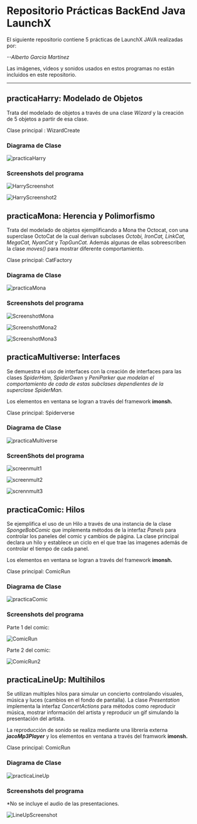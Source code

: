 # **Repositorio Prácticas BackEnd Java LaunchX**

El siguiente repositorio contiene 5 prácticas de LaunchX JAVA realizadas por:

*--Alberto Garcia Martínez*

Las imágenes, videos y sonidos usados en estos programas no están incluidos en este repositorio.

---

## practicaHarry: Modelado de Objetos

Trata del modelado de objetos a través de una clase *Wizard*  y la creación de 5 objetos a partir de esa clase.

Clase principal : WizardCreate

### Diagrama de Clase

![practicaHarry](https://user-images.githubusercontent.com/70116251/164956464-4ab30a34-a1fb-45d7-acc3-a5ead588af87.png)


### Screenshots del programa


![HarryScreenshot](https://user-images.githubusercontent.com/70116251/164956466-58f8e297-01c4-421c-8c62-9f0557b6bf42.png)

![HarryScreenshot2](https://user-images.githubusercontent.com/70116251/164956467-55f3a574-564d-4656-9ecb-3a3fbb9efd58.png)


## practicaMona: Herencia y Polimorfismo

Trata del modelado de objetos ejemplificando a Mona the Octocat, con una superclase OctoCat de la cual derivan subclases *Octobi, IronCat, LinkCat, MegaCat, NyanCat* y *TopGunCat.* Además algunas de ellas sobreescriben la clase *moves()* para mostrar diferente comportamiento.

Clase principal: CatFactory

### Diagrama de Clase

![practicaMona](https://user-images.githubusercontent.com/70116251/164956490-5dff3f99-156e-421a-9003-99f35ebe74ae.png)

### Screenshots del programa

![ScreenshotMona](https://user-images.githubusercontent.com/70116251/164956494-8467d7b3-0ccd-47bf-91f9-ebbf3e4b971a.png)

![ScreenshotMona2](https://user-images.githubusercontent.com/70116251/164956497-e848081a-79e2-4a60-99d6-5fa8ae81b7b1.png)

![ScreenshotMona3](https://user-images.githubusercontent.com/70116251/164956499-f08c3764-15a5-46c2-8cc7-4f176ae40cea.png)



## practicaMultiverse: Interfaces

Se demuestra el uso de interfaces con la creación de interfaces para las clases *SpiderHam, SpiderGwen* y *PeniParker que modelan el comportamiento de cada de estas subclases dependientes de la superclase SpiderMan.*

Los elementos en ventana se logran a través del framework **imonsh.**

Clase principal: Spiderverse

### Diagrama de Clase

![practicaMultiverse](https://user-images.githubusercontent.com/70116251/164956416-572a6bea-eaf8-4c73-8c8c-65ddc3bdf079.png)

### ScreenShots del programa

![screenmult1](https://user-images.githubusercontent.com/70116251/164956451-7d906c5b-2ef4-4dea-ac72-d9a28b0c74ae.png)

![screenmult2](https://user-images.githubusercontent.com/70116251/164956413-526613b9-878a-4299-b956-2c93c62157a7.png)

![scrennmult3](https://user-images.githubusercontent.com/70116251/164956414-300bd0be-f5e9-4173-8381-720276623fc0.png)


## practicaComic: Hilos

Se ejemplifica el uso de un Hilo a través de una instancia de la clase *SpongeBobComic* que implementa métodos de la interfaz *Panels* para controlar los paneles del comic y cambios de página. La clase principal declara un hilo y establece un ciclo en el que trae las imagenes además de controlar el tiempo de cada panel.

Los elementos en ventana se logran a través del framework **imonsh.**

Clase principal: ComicRun

### Diagrama de Clase

![practicaComic](https://user-images.githubusercontent.com/70116251/164956522-c5232b10-a7dc-4e81-b16c-dfe5ef3bd748.png)


### Screenshots del programa

Parte 1 del comic:

![ComicRun](https://user-images.githubusercontent.com/70116251/164956523-12a7f337-d865-407b-b057-98b45b671058.gif)

Parte 2 del comic:

![ComicRun2](https://user-images.githubusercontent.com/70116251/164956525-66e0bdb7-92b6-48ec-8aaa-48dfb933c365.gif)


## practicaLineUp: Multihilos

Se utilizan multiples hilos para simular un concierto controlando visuales, música y luces (cambios en el fondo de pantalla). La clase *Presentation* implementa la interfaz *ConcertActions* para métodos como reproducir música, mostrar información del artista y reproducir un gif simulando la presentación del artista.

La reproducción de sonido se realiza mediante una librería externa ***jacoMp3Player***  y los elementos en ventana a través del framwork **imonsh.**

Clase principal: ComicRun

### Diagrama de Clase

![practicaLineUp](https://user-images.githubusercontent.com/70116251/164956559-3a539498-a4c2-46ee-9fe5-365c7e7c9277.png)

### Screenshots del programa 

*No se incluye el audio de las presentaciones.

![LineUpScreenshot](https://user-images.githubusercontent.com/70116251/164956556-3804757e-fdf9-45b5-8e98-516c8343f066.gif)
